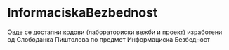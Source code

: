 # InformaciskaBezbednost
Овде се достапни кодови (лабораториски вежби и проект) изработени од Слободанка Пиштолова по предмет Информациска Безбедност

